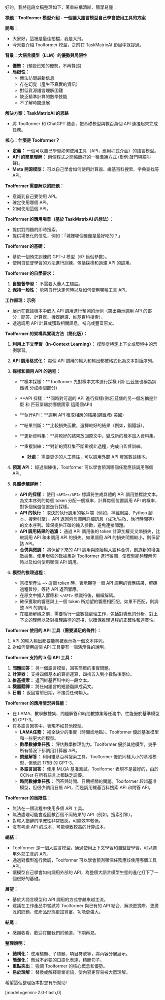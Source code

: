 好的，我將這段文稿整理如下，著重結構清晰、簡潔易懂：

**標題：Toolformer 模型介紹 - 一個讓大語言模型自己學會使用工具的方案**

**開場：**

*   大家好，這裡是最佳拍檔，我是大飛。
*   今天要介紹 Toolformer 模型，之前在 TaskMatrixAI 節目中就提過。

**背景：大語言模型（LLM）的優勢與局限性**

*   **優勢：** (預設已知的優勢，不再贅述)
*   **局限性：**
    *   無法訪問最新信息
    *   存在幻覺（產生不真實的資訊）
    *   對低資源語言理解困難
    *   缺乏精準計算的數學技能
    *   不了解時間進展

**解決方案：TaskMatrixAI 的思路**

*   將 Toolformer 和 ChatGPT 結合，把基礎模型與數百萬個 API 連接起來完成任務。

**核心：什麼是 Toolformer？**

*   **定義：** 一個可以自己學習如何使用工具（API，應用程式介面）的語言模型。
*   **API 的簡單理解：** 兩個程式之間協商好的一種溝通方式 (舉例:敲門與貓叫聲)。
*   **Meta 開源模型：** 可以自己學會如何使用計算器、維基百科搜索、字典查找等 API。

**Toolformer 需要解決的問題：**

*   意識到自己要使用 API。
*   確定使用哪個 API。
*   如何使用這個 API。

**Toolformer 的應用場景（基於 TaskMatrixAI 的想法）：**

*   提供對問題的即時搜索。
*   提供場景化的信息，例如：「城裡哪個餐館是最好吃的？」

**Toolformer 的基礎：**

*   基於一個預先訓練的 GPT-J 模型（67 億個參數）。
*   使用自監督學習的方法進行訓練，包括採樣和過濾 API 的調用。

**Toolformer 的自學要求：**

1.  **自監督學習：** 不需要大量人工標註。
2.  **保持一般性：** 能夠自行決定何時以及如何使用哪種工具 API。

**工作原理：示例**

*   展示在數據樣本中嵌入 API 調用進行預測的示例（突出顯示調用 API 的部分：問答、計算器、機器翻譯、維基百科搜索）。
*   透過調用 API 計算或獲取相關訊息，補充或豐富原文。

**Toolformer 的架構與實現方法（簡化版）：**

1.  **利用上下文學習（In-Context Learning）：** 模型從特定上下文或環境中的示例學習。
2.  **API 調用格式化：** 每個 API 調用的輸入和輸出都被格式化為文本對話序列。
3.  **採樣和調用 API 的過程：**

    *   **樣本採樣：**Toolformer 先對樣本文本進行採樣 (例: 匹茲堡也稱為鋼鐵城 分成兩個部分)
    *   **API 採樣：**同時對可選的 API 進行採樣(例:匹茲堡的另一個名稱是什麼 和 匹茲堡屬於哪個國家 這兩個API)
    *   **執行API：**調用 API 獲取相應的結果(鋼鐵城/ 美國)
    *   **結果判斷：**比較損失函數，選擇較好的結果（例如，鋼鐵城）。
    *   **更新資料集：**將較好的結果放回原文中，變成新的樣本加入資料集。
    *   **重複訓練：**對新的資料集不斷重複此過程，完成自監督訓練。

        *   **好處：** 需要更少的人工標註，可以調用外部 API 豐富數據樣本。

4.  **預測 API：** 經過訓練後，Toolformer 可以學會預測哪個任務應該調用哪個 API。
5.  **具體步驟詳解：**

    *   **API 的採樣：** 使用 `<API></API>` 標識符生成具體的 API 調用並標註文本。為文本序列的每個 token 分配一個概率，計算每個位置調用 API 的概率，對多個候選位置進行採樣。
    *   **API 的執行：** 取決於執行調用的客戶端（例如，神經網路、Python 腳本、搜索引擎）。API 返回包含調用詳細訊息（成功/失敗、執行時間等）的文本序列。確保提供正確的輸入參數，避免連接問題。
    *   **API 調用結果的過濾：** 通過 API 調用後的 token 計算加權交叉熵損失，比較調用 API 和未調用 API 的損失。如果調用 API 的損失明顯較小，則保留該 API。
    *   **合併與微調：** 將保留下來的 API 調用與原始輸入語料合併，創造新的增強數據集。使用增強的數據集對 Toolformer 進行微調，使模型能夠理解何時以及如何使用哪個 API 調用。
6.  **模型的推理過程：**

    *   當模型產生 `—>` 這個 token 時，表示期望一個 API 調用的響應結果，解碼過程暫停，等待 API 返回響應。
    *   在原文中插入響應和 `</API>` 標識符後，繼續解碼。
    *   確保獲取的響應與上一個 token 所期望的響應相匹配。如果不匹配，則調整 API 的調用。
    *   在繼續解碼之前，需要執行一些數據處理工作，包括對響應的分析、對上下文的理解以及對推理路徑的選擇，以確保推理過程的正確性和連貫性。

**Toolformer 使用的 API 工具（需要滿足的條件）：**

1.  API 的輸入輸出都要能夠被表示為一個文本序列。
2.  對如何使用這個 API 工具要有一個演示性的說明。

**Toolformer 支持的 5 個 API 工具：**

1.  **問題回答：** 另一個語言模型，回答簡單的事實問題。
2.  **計算器：** 支持四個基本的算術運算，四捨五入到小數點後兩位。
3.  **維基搜索：** 返回維基百科中的一段文本。
4.  **機器翻譯：** 將任何語言的短語翻譯成英文。
5.  **日曆：** 返回當前日期，不接受任何輸入。

**Toolformer 的應用情況與性能：**

*   在 LAMA、數學數據集、問題解答和時間數據集等任務中，性能優於基準模型和 GPT-3。
*   在多語言回答中，表現不如其他模型。
    *   **LAMA任務：** 補全缺少的事實（時間或地點）。Toolformer 優於基准模型和一些更大的模型。
    *   **數學數據集任務：** 評估數學推理能力。Toolformer 優於其他模型，幾乎所有情況下都調用計算器 API。
    *   **問題解答：** 利用維基百科搜索工具。Toolformer 優於同樣大小的基准模型，但低於 175B 的 GPT-3。
    *   **多語言回答：** 使用 MLQA 基准測試。Toolformer 表現不是最好的，由於 CCNet 在所有語言上都缺乏調優。
    *   **時間數據集任務：** 回答與時間、日期相關的問題。Toolformer 超越基准模型，但很少調用日曆 API，而是調用維基百科搜索 API 和問答 API。

**Toolformer 的局限性：**

*   無法在一個流程中使用多個 API 工具。
*   無法處理可能會返回數百個不同結果的 API（例如，搜索引擎）。
*   對輸入措辭的準確性非常敏感，可能效率較低。
*   沒有考慮 API 的成本，可能導致較高的計算成本。

**總結：**

*   Toolformer 是一個大語言模型，通過使用上下文學習和自監督學習，可以調用外部工具的 API。
*   通過對模型進行微調，Toolformer 可以學會預測哪個任務應該使用哪個工具 API。
*   讓模型自己學會如何調用外部的 API，為整個大語言模型生態的進化打下了一個很好的基礎。

**展望：**

*   基於大語言模型和 API 調用的方式會越來越主流。
*   建議在工作產品中嘗試將 Toolformer 與已有的 API 結合，解決更實際、更廣泛的問題，使產品形態更加豐富，功能更強大。

**結尾：**

*   感謝收看，歡迎訂閱我們的頻道，下期再見。

**整理說明：**

*   **結構化：** 使用標題、子標題、項目符號等，將內容分層展示。
*   **簡潔化：** 刪減不必要的口語化表達，精簡句子。
*   **重點突出：** 強調 Toolformer 的核心概念和優勢。
*   **易於理解：** 替換或解釋專業術語，使內容更容易被大眾理解。

希望這個整理版本對您有所幫助!

[model=gemini-2.0-flash,0]
